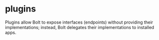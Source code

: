 # plugins

Plugins allow Bolt to expose interfaces \(endpoints\) without providing their implementations; instead, Bolt delegates their implementations to installed apps.


